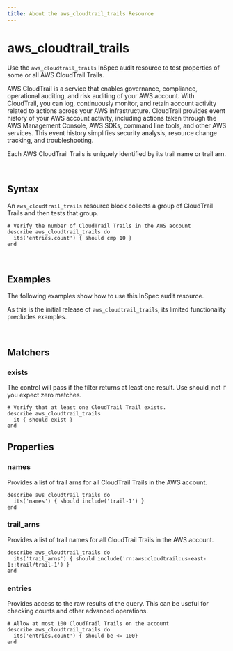 ```yaml
---
title: About the aws_cloudtrail_trails Resource
---
```


# aws_cloudtrail_trails

Use the `aws_cloudtrail_trails` InSpec audit resource to test properties of some or all AWS CloudTrail Trails.

AWS CloudTrail is a service that enables governance, compliance, operational auditing, and risk auditing of your AWS account. With CloudTrail, you can log, continuously monitor, and retain account activity related to actions across your AWS infrastructure. CloudTrail provides event history of your AWS account activity, including actions taken through the AWS Management Console, AWS SDKs, command line tools, and other AWS services. This event history simplifies security analysis, resource change tracking, and troubleshooting.

Each AWS CloudTrail Trails is uniquely identified by its trail name or trail arn.

<br>

## Syntax

An `aws_cloudtrail_trails` resource block collects a group of CloudTrail Trails and then tests that group.

    # Verify the number of CloudTrail Trails in the AWS account
    describe aws_cloudtrail_trails do
      its('entries.count') { should cmp 10 }
    end

<br>

## Examples

The following examples show how to use this InSpec audit resource.

As this is the initial release of `aws_cloudtrail_trails`, its limited functionality precludes examples.

<br>

## Matchers

### exists

The control will pass if the filter returns at least one result. Use should_not if you expect zero matches.

    # Verify that at least one CloudTrail Trail exists.
    describe aws_cloudtrail_trails
      it { should exist }
    end   

## Properties

### names

Provides a list of trail arns for all CloudTrail Trails in the AWS account.

    describe aws_cloudtrail_trails do
      its('names') { should include('trail-1') }
    end

### trail_arns

Provides a list of trail names for all CloudTrail Trails in the AWS account.

    describe aws_cloudtrail_trails do
      its('trail_arns') { should include('rn:aws:cloudtrail:us-east-1::trail/trail-1') }
    end

### entries

Provides access to the raw results of the query.  This can be useful for checking counts and other advanced operations.

    # Allow at most 100 CloudTrail Trails on the account
    describe aws_cloudtrail_trails do
      its('entries.count') { should be <= 100}
    end
